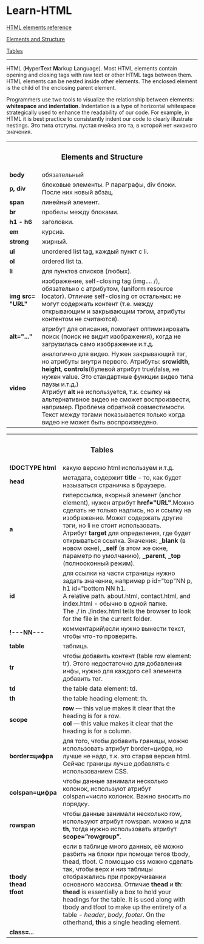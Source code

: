 # Learn-HTML
<!DOCTYPE html>
<body>
<p><a href="https://developer.mozilla.org/en-US/docs/Web/HTML/Element" target="_blank" rel=noopener>HTML elements reference</a></p>
  <p><a href="#top">Elements and Structure</a></p>
  <a href="#bottom">Tables</a>
  <hr>
<div>
  <p>HTML (<strong>H</strong>yper<strong>T</strong>ext <strong>M</strong>arkup <strong>L</strong>anguage). 
Most HTML elements contain opening and closing tags with raw text or other HTML tags between them.
HTML elements can be nested inside other elements. The enclosed element is the child of the enclosing parent element.</p>
  <p>Programmers use two tools to visualize the relationship between elements: <strong>whitespace</strong> and <strong>indentation</strong>. Indentation is a type of horizontal whitespace strategically used to enhance the readability of our code. For example, in HTML it is best practice to consistently indent our code to clearly illustrate nestings. Это типа отступы. 
  пустая ячейка это та, в которой нет никакого значения.</p> 
  </div>
  <div id=#top>
  <table>
      <tr> 
        <th colspan="2"><h3>Elements and Structure</h3></th>
    </tr>
    <tr>
      <td><strong>body</strong></td>
      <td>обязательный</td>
    </tr> 
    <tr>
      <td><strong>p, div</strong></td>
      <td>блоковые элементы. P параграфы, div блоки. После них новый абзац.</td>
    </tr>
    <tr>
      <td><strong>span</strong></td>
      <td>линейный элемент.</td>
    </tr>  
    <tr>
      <td><strong>br</strong></td>
      <td>пробелы между блоками.</td>
    </tr>
    <tr>
      <td><strong>h1 - h6</strong></td>
      <td>заголовки.</td>
    </tr>
    <tr>
      <td><strong>em</strong></td>
      <td>курсив.</td>
    </tr>
    <tr>
      <td><strong>strong</strong></td>
      <td>жирный.</td>
    </tr>
    <tr>
      <td><strong>ul</strong></td>
      <td>unordered list tag, каждый пункт с li.</td>
    </tr>
    <tr>
      <td><strong>ol</strong></td> 
      <td>ordered list ta.</td>
    </tr>
    <tr>
      <td><strong>li</strong></td>
      <td>для пунктов списков (любых).</td>
    </tr>
    <tr>
      <td><strong>img src= "URL"</strong></td>
      <td>изображение, self-closing tag (img.... /), обязательно с атрибутом, (<strong>u</strong>niform <strong>r</strong>esource <strong>l</strong>ocator).
      Отличие self-closing от остальных: не могут содержать контент (т.е. между открывающим и закрывающим тэгом, атрибуты контентом не считаются).</td>
    </tr>
    <tr>
      <td><strong>alt="..."</strong></td>
      <td>атрибут для описания, помогает оптимизировать поиск (поиск не видит изображения), когда не загрузилась само изображение и.т.д.</td>
    </tr>
    <tr>
      <td><strong>video</strong></td>
      <td>аналогично для видео. Нужен закрывающий тэг, но атрибуты внутри первого. Атрибуты: <strong>src</strong><strong>width</strong>, <strong>height</strong>, <strong>controls</strong>(булевой атрибут true\false, не нужен value. Это стандартные функции видео типа паузы и.т.д.)
           <br>
        Атрибут <strong>alt</strong> не используется, т.к. ссылку на альтернативное видео не сможет воспроизвести, например. Проблема обратной совместимости.
        <br> Текст между тэгами показывается только когда видео не может быть воспроизведено.</td> 
    </tr>
    </table>
  </div>
<div id=#bottom>
  <table>
    <tr>
      <th colspan="2"><h3>Tables</h3></th>
    </tr>  
    <tr>
      <td><strong>!DOCTYPE html</strong></td>
      <td>какую версию html используем и.т.д.</td>
    </tr>
    <tr>
      <td><strong>head</strong></td>
      <td>метадата, содержит <strong>title</strong> - то, как будет называться страничка в браузере.</td> 
    </tr>
    <tr>
      <td><strong>a</strong></td>
      <td>гиперссылка, якорный элемент (anchor element), нужен атрибут <strong>href="URL"</strong>.Можно сделать не только надпись, но и ссылку на изображение. Может содержать другие тэги, но li не стоит использовать. 
        <br>Атрибут <strong>target</strong> для определения, где будет открываться ссылка. Значения: <strong>_blank</strong> (в новом окне), <strong>_self</strong> (в этом же окне, параметр по умолчанию), <strong>_parent</strong>, <strong>_top</strong> (полнооконный режим).</td>
    </tr> 
    <tr>
    <td><strong>id</strong></td>
    <td>для ссылки на части страницы нужно задать значение, например p id="top"NN p, h1 id="bottom NN h1. 
      <br>A relative path. about.html, contact.html, and index.html - обычно в одной папке. 
      <br>The ./ in ./index.html tells the browser to look for the file in the current folder.</td>
    </tr>
    <tr>
      <td><strong>!---NN---</strong></td>
      <td>комментарий\если нужно вынести текст, чтобы что-то проверить.</td>
    </tr>  
    <tr>
      <td><strong>table</strong></td>
      <td>таблица.</td>
    </tr>
    <tr>
      <td><strong>tr</strong></td>
      <td>чтобы добавить контент (table row element: tr). Этого недостаточно для добавления инфы, нужно для каждого cell элемента добавить тег.</td>
    </tr>
    <tr>
      <td><strong>td</strong></td>
      <td>the table data element: td.</td>
    </tr>
    <tr>
      <td><strong>th</strong></td>
      <td>the table heading element: th.</td>
    </tr>  
    <tr>
      <td><strong>scope</strong></td>
      <td><strong>row</strong> — this value makes it clear that the heading is for a row.
        <br>
        <strong>col</strong> — this value makes it clear that the heading is for a column.</td>
    </tr>
    <tr>
      <td><strong>border=цифра</strong></td>
      <td> для того, чтобы добавить границы, можно использовать атрибут border=цифра, но лучше не надо, т.к. это старая версия html. Сейчас границы лучше добавлять с использованием CSS.</td>
    </tr>
    <tr>
      <td><strong>colspan=цифра</strong></td>
      <td> чтобы данные занимали несколько колонок, используют атрибут colspan=число колонок. Важно  вносить по порядку.</td>
    </tr>
    <tr>
      <td><strong>rowspan</strong></td>
      <td>чтобы данные занимали несколько row, используют атрибут rowspan. можно и для <strong>th</strong>, тогда нужно использовать атрибут <strong>scope=”rowgroup”</strong>.</td>
      </tr>
    <tr> 
      <td>
        <strong>tbody</strong>
        <br>
        <strong>thead</strong>
        <br>
        <strong>tfoot</strong>
      </td>
    <td> если в таблице много данных, её можно разбить на блоки при помощи тегов tbody, thead, tfoot. С помощью css можно сделать так, чтобы верх и низ таблицы отображались при прокручивании основного массива. 
      Отличие <strong>thead</strong> и <strong>th</strong>: <strong>thead</strong> is essentially a box to hold your headings for the table. It is used along with tbody and tfoot to make up the entirety of a table - <em>header</em>, <em>body</em>, <em>footer</em>.
      On the otherhand, <strong>th</strong>is a single heading element.</td>
    </tr>
    <tr>
      <td><strong>class=...</strong></td>
      <td>
    </table>
  </body>
